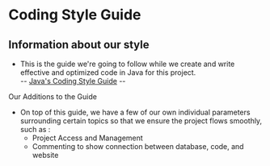 # Coding Style Guide

## Information about our style
* This is the guide we're going to follow while we create and write effective and optimized code in Java for this project.\
 -- [Java's Coding Style Guide](https://www.cs.cornell.edu/courses/JavaAndDS/JavaStyle.html) --

 Our Additions to the Guide
* On top of this guide, we have a few of our own individual parameters surrounding certain topics so that we ensure the project flows smoothly, such as :
   - Project Access and Management
  - Commenting to show connection between database, code, and website
  
